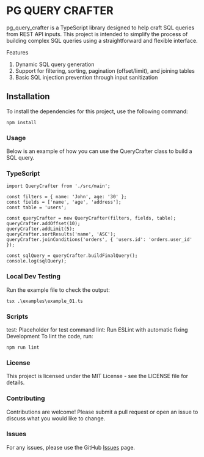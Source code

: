 
# PG QUERY CRAFTER
pg_query_crafter is a TypeScript library designed to help craft SQL queries from REST API inputs. This project is intended to simplify the process of building complex SQL queries using a straightforward and flexible interface.

Features
1. Dynamic SQL query generation
2. Support for filtering, sorting, pagination (offset/limit), and joining tables
3. Basic SQL injection prevention through input sanitization

## Installation
To install the dependencies for this project, use the following command:
```
npm install
```

### Usage
Below is an example of how you can use the QueryCrafter class to build a SQL query.

### TypeScript
```
import QueryCrafter from './src/main';

const filters = { name: 'John', age: '30' };
const fields = ['name', 'age', 'address'];
const table = 'users';

const queryCrafter = new QueryCrafter(filters, fields, table);
queryCrafter.addOffset(10);
queryCrafter.addLimit(5);
queryCrafter.sortResults('name', 'ASC');
queryCrafter.joinConditions('orders', { 'users.id': 'orders.user_id' });

const sqlQuery = queryCrafter.buildFinalQuery();
console.log(sqlQuery);
```

### Local Dev Testing
Run the example file to check the output:
```
tsx .\examples\example_01.ts
```

### Scripts
test: Placeholder for test command
lint: Run ESLint with automatic fixing
Development
To lint the code, run:
```
npm run lint
```
### License
This project is licensed under the MIT License - see the LICENSE file for details.


### Contributing
Contributions are welcome! Please submit a pull request or open an issue to discuss what you would like to change.

### Issues
For any issues, please use the GitHub [Issues](https://github.com/pie111/pg_query_crafter/issues) page.
